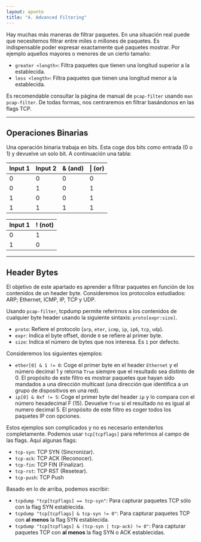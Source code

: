 ```yaml
---
layout: apunte
title: "4. Advanced Filtering"
---
```


Hay muchas más maneras de filtrar paquetes.  En una situación real puede que necesitemos filtrar entre miles o millones de paquetes. Es indispensable poder expresar exactamente qué paquetes mostrar. Por ejemplo aquellos mayores o menores de un cierto tamaño:

- `greater <length>`: Filtra paquetes que tienen una longitud superior a la establecida.
- `less <length>`: Filtra paquetes que tienen una longitud menor a la establecida.

Es recomendable consultar la página de manual de `pcap-filter` usando `man pcap-filter`. De todas formas, nos centraremos en filtrar basándonos en las flags TCP.

------------
<h2>Operaciones Binarias</h2>
Una operación binaria trabaja en bits. Esta coge dos bits como entrada (0 o 1) y devuelve un solo bit. A continuación una tabla:

| Input 1 | Input 2 | & (and) | \| (or) |
| ------- | ------- | ------- | ------- |
| 0       | 0       | 0       | 0       |
| 0       | 1       | 0       | 1       |
| 1       | 0       | 0       | 1       |
| 1       | 1       | 1       | 1       |

| Input 1 | ! (not) |
| ------- | ------- |
| 0       | 1       |
| 1       | 0       |

------------------
<h2>Header Bytes</h2>
El objetivo de este apartado es aprender a filtrar paquetes en función de los contenidos de un header byte. Consideremos los protocolos estudiados: ARP; Ethernet, ICMP, IP, TCP y UDP.

Usando `pcap-filter`, tcpdump permite referirnos a los contenidos de cualquier byte header usando la siguiente sintaxis: `proto[expr:size]`.

- `proto`: Refiere el protocolo (`arp`, `eter`, `icmp`, `ip`, `ip6`, `tcp`, `udp`).
- `expr`: Indica el byte offset, donde `0` se refiere al primer byte.
- `size`: Indica el número de bytes que nos interesa. Es `1` por defecto.

Consideremos los siguientes ejemplos:

- `ether[0] & 1 != 0`: Coge el primer byte en el header `Ethernet` y el número decimal 1 y retorna `True` siempre que el resultado sea distinto de 0. El propósito de este filtro es mostrar paquetes que hayan sido mandados a una dirección multicast (una dirección que identifica a un grupo  de dispositivos en una red).
- `ip[0] & 0xf != 5`: Coge el primer byte del header `ip` y lo compara con el número hexadecimal F (15). Devuelve `True` si el resultado no es igual al numero decimal 5. El propósito de este filtro es coger todos los paquetes IP con opciones.

Estos ejemplos son complicados y no es necesario entenderlos completamente. Podemos usar `tcp[tcpflags]` para referirnos al campo de las flags. Aquí algunas flags:

- `tcp-syn`: TCP SYN (Sincronizar).
- `tcp-ack`: TCP ACK (Reconocer).
- `tcp-fin`: TCP FIN (Finalizar).
- `tcp-rst`: TCP RST (Resetear).
- `tcp-push`: TCP Push

Basado en lo de arriba, podemos escribir:

- `tcpdump "tcp[tcpflags] == tcp-syn"`: Para capturar paquetes TCP sólo con la flag SYN establecida.
- `tcpdump "tcp[tcpflags] & tcp-syn != 0"`: Para capturar paquetes TCP con **al menos** la flag SYN establecida.
- `tcpdump "tcp[tcpflags] & (tcp-syn | tcp-ack) != 0"`: Para capturar paquetes TCP con **al menos** la flag SYN o ACK establecidas.

